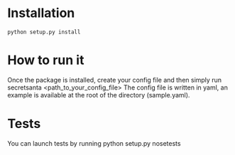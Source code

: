 # Installation
    python setup.py install

# How to run it
Once the package is installed, create your config file and then simply run
    secretsanta <path_to_your_config_file>
The config file is written in yaml, an example is available at the root of the directory (sample.yaml).

# Tests
  You can launch tests by running
    python setup.py nosetests
